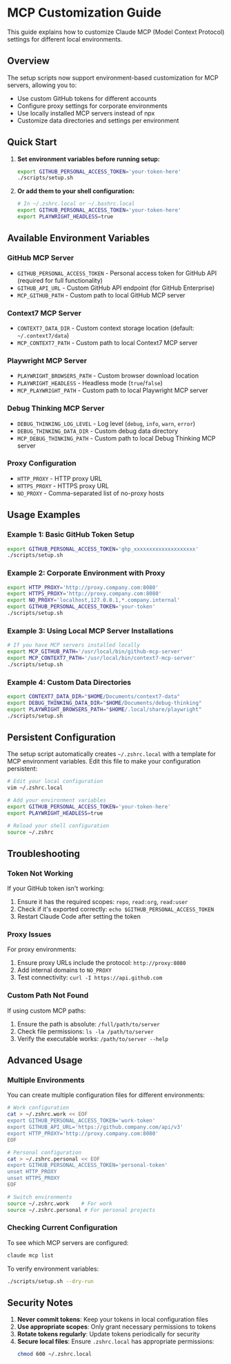 # MCP Customization Guide

This guide explains how to customize Claude MCP (Model Context Protocol) settings for different local environments.

## Overview

The setup scripts now support environment-based customization for MCP servers, allowing you to:
- Use custom GitHub tokens for different accounts
- Configure proxy settings for corporate environments
- Use locally installed MCP servers instead of npx
- Customize data directories and settings per environment

## Quick Start

1. **Set environment variables before running setup:**
   ```bash
   export GITHUB_PERSONAL_ACCESS_TOKEN='your-token-here'
   ./scripts/setup.sh
   ```

2. **Or add them to your shell configuration:**
   ```bash
   # In ~/.zshrc.local or ~/.bashrc.local
   export GITHUB_PERSONAL_ACCESS_TOKEN='your-token-here'
   export PLAYWRIGHT_HEADLESS=true
   ```

## Available Environment Variables

### GitHub MCP Server
- `GITHUB_PERSONAL_ACCESS_TOKEN` - Personal access token for GitHub API (required for full functionality)
- `GITHUB_API_URL` - Custom GitHub API endpoint (for GitHub Enterprise)
- `MCP_GITHUB_PATH` - Custom path to local GitHub MCP server

### Context7 MCP Server
- `CONTEXT7_DATA_DIR` - Custom context storage location (default: `~/.context7/data`)
- `MCP_CONTEXT7_PATH` - Custom path to local Context7 MCP server

### Playwright MCP Server
- `PLAYWRIGHT_BROWSERS_PATH` - Custom browser download location
- `PLAYWRIGHT_HEADLESS` - Headless mode (`true`/`false`)
- `MCP_PLAYWRIGHT_PATH` - Custom path to local Playwright MCP server

### Debug Thinking MCP Server
- `DEBUG_THINKING_LOG_LEVEL` - Log level (`debug`, `info`, `warn`, `error`)
- `DEBUG_THINKING_DATA_DIR` - Custom debug data directory
- `MCP_DEBUG_THINKING_PATH` - Custom path to local Debug Thinking MCP server

### Proxy Configuration
- `HTTP_PROXY` - HTTP proxy URL
- `HTTPS_PROXY` - HTTPS proxy URL
- `NO_PROXY` - Comma-separated list of no-proxy hosts

## Usage Examples

### Example 1: Basic GitHub Token Setup
```bash
export GITHUB_PERSONAL_ACCESS_TOKEN='ghp_xxxxxxxxxxxxxxxxxxxx'
./scripts/setup.sh
```

### Example 2: Corporate Environment with Proxy
```bash
export HTTP_PROXY='http://proxy.company.com:8080'
export HTTPS_PROXY='http://proxy.company.com:8080'
export NO_PROXY='localhost,127.0.0.1,*.company.internal'
export GITHUB_PERSONAL_ACCESS_TOKEN='your-token'
./scripts/setup.sh
```

### Example 3: Using Local MCP Server Installations
```bash
# If you have MCP servers installed locally
export MCP_GITHUB_PATH='/usr/local/bin/github-mcp-server'
export MCP_CONTEXT7_PATH='/usr/local/bin/context7-mcp-server'
./scripts/setup.sh
```

### Example 4: Custom Data Directories
```bash
export CONTEXT7_DATA_DIR="$HOME/Documents/context7-data"
export DEBUG_THINKING_DATA_DIR="$HOME/Documents/debug-thinking"
export PLAYWRIGHT_BROWSERS_PATH="$HOME/.local/share/playwright"
./scripts/setup.sh
```

## Persistent Configuration

The setup script automatically creates `~/.zshrc.local` with a template for MCP environment variables. Edit this file to make your configuration persistent:

```bash
# Edit your local configuration
vim ~/.zshrc.local

# Add your environment variables
export GITHUB_PERSONAL_ACCESS_TOKEN='your-token-here'
export PLAYWRIGHT_HEADLESS=true

# Reload your shell configuration
source ~/.zshrc
```

## Troubleshooting

### Token Not Working
If your GitHub token isn't working:
1. Ensure it has the required scopes: `repo`, `read:org`, `read:user`
2. Check if it's exported correctly: `echo $GITHUB_PERSONAL_ACCESS_TOKEN`
3. Restart Claude Code after setting the token

### Proxy Issues
For proxy environments:
1. Ensure proxy URLs include the protocol: `http://proxy:8080`
2. Add internal domains to `NO_PROXY`
3. Test connectivity: `curl -I https://api.github.com`

### Custom Path Not Found
If using custom MCP paths:
1. Ensure the path is absolute: `/full/path/to/server`
2. Check file permissions: `ls -la /path/to/server`
3. Verify the executable works: `/path/to/server --help`

## Advanced Usage

### Multiple Environments
You can create multiple configuration files for different environments:

```bash
# Work configuration
cat > ~/.zshrc.work << EOF
export GITHUB_PERSONAL_ACCESS_TOKEN='work-token'
export GITHUB_API_URL='https://github.company.com/api/v3'
export HTTP_PROXY='http://proxy.company.com:8080'
EOF

# Personal configuration
cat > ~/.zshrc.personal << EOF
export GITHUB_PERSONAL_ACCESS_TOKEN='personal-token'
unset HTTP_PROXY
unset HTTPS_PROXY
EOF

# Switch environments
source ~/.zshrc.work    # For work
source ~/.zshrc.personal # For personal projects
```

### Checking Current Configuration
To see which MCP servers are configured:
```bash
claude mcp list
```

To verify environment variables:
```bash
./scripts/setup.sh --dry-run
```

## Security Notes

1. **Never commit tokens**: Keep your tokens in local configuration files
2. **Use appropriate scopes**: Only grant necessary permissions to tokens
3. **Rotate tokens regularly**: Update tokens periodically for security
4. **Secure local files**: Ensure `.zshrc.local` has appropriate permissions:
   ```bash
   chmod 600 ~/.zshrc.local
   ```